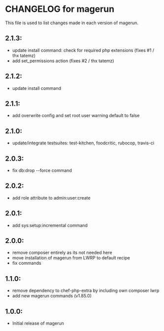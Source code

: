 # CHANGELOG for magerun

This file is used to list changes made in each version of magerun.

## 2.1.3:

* update install command: check for required php extensions (fixes #1 / thx tatemz)
* add set_permissions action (fixes #2 / thx tatemz)

## 2.1.2:

* update install command

## 2.1.1:

* add overwrite config and set root user warning default to false

## 2.1.0:

* update/integrate testsuites: test-kitchen, foodcritic, rubocop, travis-ci

## 2.0.3:

* fix db:drop --force command

## 2.0.2:

* add role attribute to admin:user:create

## 2.0.1:

* add sys:setup:incremental command

## 2.0.0:

* remove composer entirely as its not needed here
* move installation of magerun from LWRP to default recipe
* fix commands

## 1.1.0:

* remove dependency to chef-php-extra by including own composer lwrp
* add new magerun commands (v1.85.0)

## 1.0.0:

* Initial release of magerun